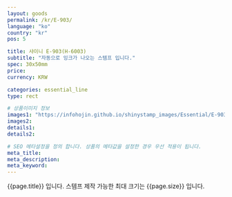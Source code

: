 ```yaml
---
layout: goods
permalink: /kr/E-903/
language: "ko"
country: "kr"
pos: 5

title: 샤이니 E-903(H-6003)
subtitle: "자동으로 잉크가 나오는 스템프 입니다."
spec: 30x50mm
price: 
currency: KRW

categories: essential_line
type: rect

# 상품이미지 정보
images1: "https://infohojin.github.io/shinystamp_images/Essential/E-903/E-903_1.jpg"
images2:
details1:
details2:    

# SEO 메타설정을 정의 합니다. 상품의 메타값을 설정한 경우 우선 적용이 됩니다.
meta_title: 
meta_description:
meta_keyword:
---
```


{{page.title}} 입니다. 스템프 제작 가능한 최대 크기는 {{page.size}} 입니다.